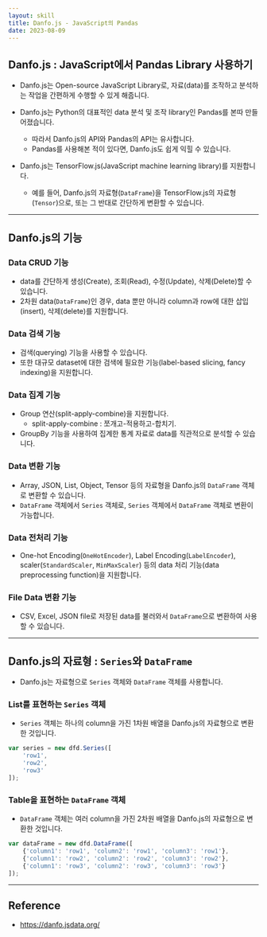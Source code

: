 ```yaml
---
layout: skill
title: Danfo.js - JavaScript의 Pandas
date: 2023-08-09
---
```



## Danfo.js : JavaScript에서 Pandas Library 사용하기

- Danfo.js는 Open-source JavaScript Library로, 자료(data)를 조작하고 분석하는 작업을 간편하게 수행할 수 있게 해줍니다.

- Danfo.js는 Python의 대표적인 data 분석 및 조작 library인 Pandas를 본따 만들어졌습니다.
    - 따라서 Danfo.js의 API와 Pandas의 API는 유사합니다.
    - Pandas를 사용해본 적이 있다면, Danfo.js도 쉽게 익힐 수 있습니다.

- Danfo.js는 TensorFlow.js(JavaScript machine learning library)를 지원합니다.
    - 예를 들어, Danfo.js의 자료형(`DataFrame`)을 TensorFlow.js의 자료형(`Tensor`)으로, 또는 그 반대로 간단하게 변환할 수 있습니다.


---


## Danfo.js의 기능


### Data CRUD 기능

- data를 간단하게 생성(Create), 조회(Read), 수정(Update), 삭제(Delete)할 수 있습니다.
- 2차원 data(`DataFrame`)인 경우, data 뿐만 아니라 column과 row에 대한 삽입(insert), 삭제(delete)를 지원합니다.


### Data 검색 기능

- 검색(querying) 기능을 사용할 수 있습니다.
- 또한 대규모 dataset에 대한 검색에 필요한 기능(label-based slicing, fancy indexing)을 지원합니다.


### Data 집계 기능

- Group 연산(split-apply-combine)을 지원합니다.
    - split-apply-combine : 쪼개고-적용하고-합치기.
- GroupBy 기능을 사용하여 집계한 통계 자료로 data를 직관적으로 분석할 수 있습니다.


### Data 변환 기능

- Array, JSON, List, Object, Tensor 등의 자료형을 Danfo.js의 `DataFrame` 객체로 변환할 수 있습니다.
- `DataFrame` 객체에서 `Series` 객체로, `Series` 객체에서 `DataFrame` 객체로 변환이 가능합니다.


### Data 전처리 기능

- One-hot Encoding(`OneHotEncoder`), Label Encoding(`LabelEncoder`), scaler(`StandardScaler`, `MinMaxScaler`) 등의 data 처리 기능(data preprocessing function)을 지원합니다.


### File Data 변환 기능

- CSV, Excel, JSON file로 저장된 data를 불러와서 `DataFrame`으로 변환하여 사용할 수 있습니다.


---


## Danfo.js의 자료형 : `Series`와 `DataFrame`

- Danfo.js는 자료형으로 `Series` 객체와 `DataFrame` 객체를 사용합니다.


### List를 표현하는 `Series` 객체

- `Series` 객체는 하나의 column을 가진 1차원 배열을 Danfo.js의 자료형으로 변환한 것입니다.

```js
var series = new dfd.Series([
    'row1',
    'row2',
    'row3'
]);
```


### Table을 표현하는 `DataFrame` 객체

- `DataFrame` 객체는 여러 column을 가진 2차원 배열을 Danfo.js의 자료형으로 변환한 것입니다.

```js
var dataFrame = new dfd.DataFrame([
    {'column1': 'row1', 'column2': 'row1', 'column3': 'row1'},
    {'column1': 'row2', 'column2': 'row2', 'column3': 'row2'},
    {'column1': 'row3', 'column2': 'row3', 'column3': 'row3'}
]); 
```


---


## Reference

- <https://danfo.jsdata.org/>
